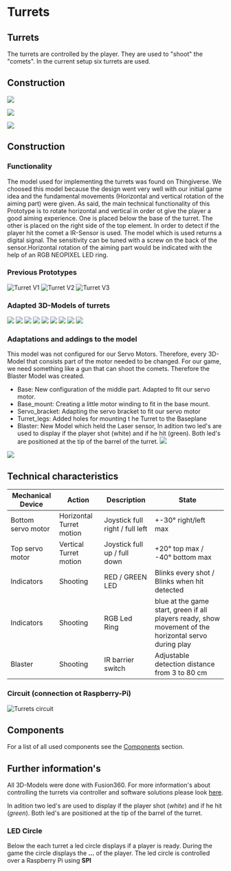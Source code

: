 # Turrets

## Turrets
The turrets are controlled by the player. They are used to "shoot" the "comets". In the current setup six turrets are used.

## Construction

![](assets/turrets1.jpeg)

![](assets/turrets2.jpeg)

![](assets/turrets3.jpeg)

## Construction

### Functionality

The model used for implementing the turrets was found on Thingiverse. We choosed this model because the design went very well with our initial game idea and the fundamental movements (Horizontal and vertical rotation of the aiming part) were given. As said, the main technical functionality of this Prototype is to rotate horizontal and vertical in order ot give the player a good aiming experience. One is placed below the base of the turret. The other is placed on the right side of the top element. In order to detect if the player hit the comet a IR-Sensor is used. The model which is used returns a digital signal. The sensitivity can be tuned with a screw on the back of the sensor.Horizontal rotation of the aiming part would be indicated with the help of an RGB NEOPIXEL LED ring.

### Previous Prototypes

![Turret V1](pictures/turretV1.JPG)
![Turret V2](pictures/turretV2.jpg)
![Turret V3](pictures/turretV3.jpg)

### Adapted 3D-Models of turrets

![](3D_models/Prototyp_geschuetz/base.png)
![](3D_models/Prototyp_geschuetz/base_mount.png)
![](3D_models/Prototyp_geschuetz/baus_mount.png)
![](3D_models/Prototyp_geschuetz/laser_arm.png)
![](3D_models/Prototyp_geschuetz/right_left_bearing_half.png)
![](3D_models/Prototyp_geschuetz/servo_bracket.png)
![](3D_models/Prototyp_geschuetz/turret_leg.png)
![](3D_models/Prototyp_geschuetz/turret_top.png)
![](3D_models/Prototyp_geschuetz/full_turret.png)


### Adaptations and addings to the model

This model was not configured for our Servo Motors. Therefore, every 3D-Model that consists part of the motor needed to be changed. For our game, we need something like a gun that can shoot the comets. Therefore the Blaster Model was created.

- Base: New configuration of the middle part. Adapted to fit our servo motor.
- Base_mount: Creating a little motor winding to fit in the base mount.
- Servo_bracket: Adapting the servo bracket to fit our servo motor
- Turret_legs: Added holes for mounting t he Turret to the Baseplane
- Blaster: New Model which held the Laser sensor, In adition two led's are used to display if the player shot (white) and if he hit (green). Both led's are positioned at the tip of the barrel of the turret.
![](3D_models/Turret/turret_final.png)

![](assets/turret_final_cad1.png)

## Technical characteristics

| Mechanical Device  | Action                   | Description                     | State                                                                                                 |
| ------------------ | ------------------------ | ------------------------------- | ----------------------------------------------------------------------------------------------------- |
| Bottom servo motor | Horizontal Turret motion | Joystick full right / full left | +-30° right/left max                                                                                  |
| Top servo motor    | Vertical Turret motion   | Joystick full up / full down    | +20° top max / -40° bottom max                                                                        |
| Indicators         | Shooting                 | RED / GREEN LED                 | Blinks every shot / Blinks when hit detected                                                          |
| Indicators         | Shooting                 | RGB Led Ring                    | blue at the game start, green if all players ready, show movement of the horizontal servo during play |
| Blaster            | Shooting                 | IR barrier switch               | Adjustable detection distance from 3 to 80 cm                                                         |

### Circuit (connection ot Raspberry-Pi)

![Turrets circuit](circuit/turrets1.png)


## Components

For a list of all used components see the [Components](Components.md) section.

## Further information's

All 3D-Models were done with Fusion360.
For more information's about controlling the turrets via controller and software solutions please look [here](4D_Game/Controller/docs/code-references/controls/turrets.md).

In adition two led's are used to display if the player shot (*white*) and if he hit (*green*). Both led's are positioned at the tip of the barrel of the turret.

### LED Circle

Below the each turret a led circle displays if a player is ready. During the game the circle displays the **...** of the player. The led circle is controlled over a Raspberry Pi using **SPI**


